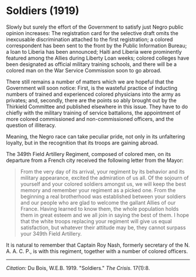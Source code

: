 <!--
title:   Soldiers
author:  Du Bois, W.E.B.
journal: The Crisis
year:    1919
volume:  17
issue:   1
pages:   8
-->
# Soldiers (1919)

Slowly but surely the effort of the Government to satisfy just Negro public opinion increases: The registration card for the selective draft omits the inexcusable discrimination attached to the first registration; a colored correspondent has been sent to the front by the Public Information Bureau; a loan to Liberia has been announced; Haiti and Liberia were prominently featured among the Allies during Liberty Loan weeks; colored colleges have been designated as official military training schools, and there will be a colored man on the War Service Commission soon to go abroad.

There still remains a number of matters which we are hopeful that the Government will soon notice: First, is the wasteful practice of inducting numbers of trained and experienced colored physicians into the army as privates; and, secondly, there are the points so ably brought out by the Thirkield Committee and published elsewhere in this issue. They have to do chiefly with the military training of service battalions, the appointment of more colored commissioned and non-commissioned officers, and the question of illiteracy.

Meaning, the Negro race can take peculiar pride, not only in its unfaltering loyalty, but in the recognition that its troops are gaining abroad.

The 349th Field Artillery Regiment, composed of colored men, on its departure from a French city received the following letter from the Mayor:

> From the very day of its arrival, your regiment by its behavior and its military appearance, excited the admiration of us all. Of the sojourn of yourself and your colored soldiers amongst us, we will keep the best memory and remember your regiment as a picked one. From the beginning a real brotherhood was established between your soldiers and our people who are glad to welcome the gallant Allies of our France. Having learned to know them, the whole population holds them in great esteem and we all join in saying the best of them. I hope that the white troops replacing your regiment will give us equal satisfaction, but whatever their attitude may be, they cannot surpass your 349th Field Artillery.

It is natural to remember that Captain Roy Nash, formerly secretary of the N. A. A. C. P., is with this regiment, together with a number of colored officers.

______________
*Citation:* Du Bois, W.E.B. 1919. "Soldiers." *The Crisis*. 17(1):8.